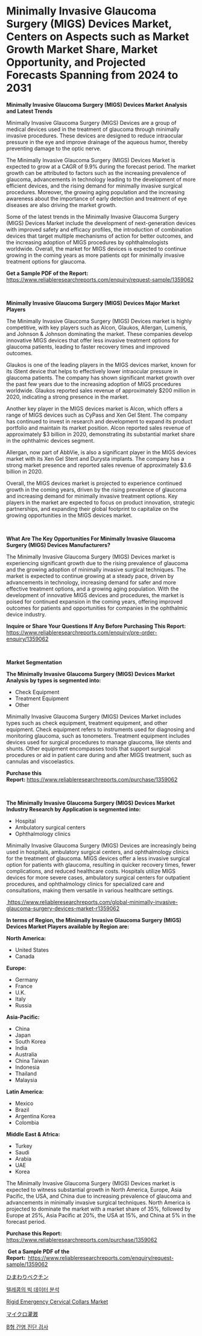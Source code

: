 <p><h1>Minimally Invasive Glaucoma Surgery (MIGS) Devices Market, Centers on Aspects such as Market Growth Market Share, Market Opportunity, and Projected Forecasts Spanning from 2024 to 2031</h1></p><p><strong>Minimally Invasive Glaucoma Surgery (MIGS) Devices Market Analysis and Latest Trends</strong></p>
<p><p>Minimally Invasive Glaucoma Surgery (MIGS) Devices are a group of medical devices used in the treatment of glaucoma through minimally invasive procedures. These devices are designed to reduce intraocular pressure in the eye and improve drainage of the aqueous humor, thereby preventing damage to the optic nerve.</p><p>The Minimally Invasive Glaucoma Surgery (MIGS) Devices Market is expected to grow at a CAGR of 9.9% during the forecast period. The market growth can be attributed to factors such as the increasing prevalence of glaucoma, advancements in technology leading to the development of more efficient devices, and the rising demand for minimally invasive surgical procedures. Moreover, the growing aging population and the increasing awareness about the importance of early detection and treatment of eye diseases are also driving the market growth.</p><p>Some of the latest trends in the Minimally Invasive Glaucoma Surgery (MIGS) Devices Market include the development of next-generation devices with improved safety and efficacy profiles, the introduction of combination devices that target multiple mechanisms of action for better outcomes, and the increasing adoption of MIGS procedures by ophthalmologists worldwide. Overall, the market for MIGS devices is expected to continue growing in the coming years as more patients opt for minimally invasive treatment options for glaucoma.</p></p>
<p><strong>Get a Sample PDF of the Report:&nbsp;</strong> <a href="https://www.reliableresearchreports.com/enquiry/request-sample/1359062">https://www.reliableresearchreports.com/enquiry/request-sample/1359062</a></p>
<p>&nbsp;</p>
<p><strong>Minimally Invasive Glaucoma Surgery (MIGS) Devices Major Market Players</strong></p>
<p><p>The Minimally Invasive Glaucoma Surgery (MIGS) Devices market is highly competitive, with key players such as Alcon, Glaukos, Allergan, Lumenis, and Johnson & Johnson dominating the market. These companies develop innovative MIGS devices that offer less invasive treatment options for glaucoma patients, leading to faster recovery times and improved outcomes.</p><p>Glaukos is one of the leading players in the MIGS devices market, known for its iStent device that helps to effectively lower intraocular pressure in glaucoma patients. The company has shown significant market growth over the past few years due to the increasing adoption of MIGS procedures worldwide. Glaukos reported sales revenue of approximately $200 million in 2020, indicating a strong presence in the market.</p><p>Another key player in the MIGS devices market is Alcon, which offers a range of MIGS devices such as CyPass and Xen Gel Stent. The company has continued to invest in research and development to expand its product portfolio and maintain its market position. Alcon reported sales revenue of approximately $3 billion in 2020, demonstrating its substantial market share in the ophthalmic devices segment.</p><p>Allergan, now part of AbbVie, is also a significant player in the MIGS devices market with its Xen Gel Stent and Durysta implants. The company has a strong market presence and reported sales revenue of approximately $3.6 billion in 2020.</p><p>Overall, the MIGS devices market is projected to experience continued growth in the coming years, driven by the rising prevalence of glaucoma and increasing demand for minimally invasive treatment options. Key players in the market are expected to focus on product innovation, strategic partnerships, and expanding their global footprint to capitalize on the growing opportunities in the MIGS devices market.</p></p>
<p>&nbsp;</p>
<p><strong>What Are The Key Opportunities For Minimally Invasive Glaucoma Surgery (MIGS) Devices Manufacturers?</strong></p>
<p><p>The Minimally Invasive Glaucoma Surgery (MIGS) Devices market is experiencing significant growth due to the rising prevalence of glaucoma and the growing adoption of minimally invasive surgical techniques. The market is expected to continue growing at a steady pace, driven by advancements in technology, increasing demand for safer and more effective treatment options, and a growing aging population. With the development of innovative MIGS devices and procedures, the market is poised for continued expansion in the coming years, offering improved outcomes for patients and opportunities for companies in the ophthalmic device industry.</p></p>
<p><strong>Inquire or Share Your Questions If Any Before Purchasing This Report:</strong> <a href="https://www.reliableresearchreports.com/enquiry/pre-order-enquiry/1359062">https://www.reliableresearchreports.com/enquiry/pre-order-enquiry/1359062</a></p>
<p>&nbsp;</p>
<p><strong>Market Segmentation</strong></p>
<p><strong>The Minimally Invasive Glaucoma Surgery (MIGS) Devices Market Analysis by types is segmented into:</strong></p>
<p><ul><li>Check Equipment</li><li>Treatment Equipment</li><li>Other</li></ul></p>
<p><p>Minimally Invasive Glaucoma Surgery (MIGS) Devices Market includes types such as check equipment, treatment equipment, and other equipment. Check equipment refers to instruments used for diagnosing and monitoring glaucoma, such as tonometers. Treatment equipment includes devices used for surgical procedures to manage glaucoma, like stents and shunts. Other equipment encompasses tools that support surgical procedures or aid in patient care during and after MIGS treatment, such as cannulas and viscoelastics.</p></p>
<p><strong>Purchase this Report:&nbsp;</strong><a href="https://www.reliableresearchreports.com/purchase/1359062">https://www.reliableresearchreports.com/purchase/1359062</a></p>
<p>&nbsp;</p>
<p><strong>The Minimally Invasive Glaucoma Surgery (MIGS) Devices Market Industry Research by Application is segmented into:</strong></p>
<p><ul><li>Hospital</li><li>Ambulatory surgical centers</li><li>Ophthalmology clinics</li></ul></p>
<p><p>Minimally Invasive Glaucoma Surgery (MIGS) Devices are increasingly being used in hospitals, ambulatory surgical centers, and ophthalmology clinics for the treatment of glaucoma. MIGS devices offer a less invasive surgical option for patients with glaucoma, resulting in quicker recovery times, fewer complications, and reduced healthcare costs. Hospitals utilize MIGS devices for more severe cases, ambulatory surgical centers for outpatient procedures, and ophthalmology clinics for specialized care and consultations, making them versatile in various healthcare settings.</p></p>
<p><a href="https://www.reliableresearchreports.com/global-minimally-invasive-glaucoma-surgery-devices-market-r1359062">&nbsp;https://www.reliableresearchreports.com/global-minimally-invasive-glaucoma-surgery-devices-market-r1359062</a></p>
<p><strong>In terms of Region, the Minimally Invasive Glaucoma Surgery (MIGS) Devices Market Players available by Region are:</strong></p>
<p>
    <p> <strong> North America: </strong>
        <ul>
            <li>United States</li>
            <li>Canada</li>
        </ul>
        </p> 
    <p> <strong> Europe: </strong>
        <ul>
            <li>Germany</li>
            <li>France</li>
            <li>U.K.</li>
            <li>Italy</li>
            <li>Russia</li>
        </ul>
        </p> 
    <p> <strong> Asia-Pacific: </strong>
        <ul>
            <li>China</li>
            <li>Japan</li>
            <li>South Korea</li>
            <li>India</li>
            <li>Australia</li>
            <li>China Taiwan</li>
            <li>Indonesia</li>
            <li>Thailand</li>
            <li>Malaysia</li>
        </ul>
        </p> 
    <p> <strong> Latin America: </strong>
        <ul>
            <li>Mexico</li>
            <li>Brazil</li>
            <li>Argentina Korea</li>
            <li>Colombia</li>
        </ul>
        </p> 
    <p> <strong> Middle East & Africa: </strong>
        <ul>
            <li>Turkey</li>
            <li>Saudi</li>
            <li>Arabia</li>
            <li>UAE</li>
            <li>Korea</li>
        </ul>
    </p>
    </p>
<p><p>The Minimally Invasive Glaucoma Surgery (MIGS) Devices market is expected to witness substantial growth in North America, Europe, Asia Pacific, the USA, and China due to increasing prevalence of glaucoma and advancements in minimally invasive surgical techniques. North America is projected to dominate the market with a market share of 35%, followed by Europe at 25%, Asia Pacific at 20%, the USA at 15%, and China at 5% in the forecast period.</p></p>
<p><strong>Purchase this Report: </strong><a href="https://www.reliableresearchreports.com/purchase/1359062">https://www.reliableresearchreports.com/purchase/1359062</a></p>
<p>&nbsp;<strong>Get a Sample PDF of the Report:&nbsp;&nbsp;</strong><a href="https://www.reliableresearchreports.com/enquiry/request-sample/1359062">https://www.reliableresearchreports.com/enquiry/request-sample/1359062</a></p>
<p><strong></strong></p>
<p><p><a href="https://medium.com/@hugofirst21/%E3%81%B2%E3%81%BE%E3%82%8F%E3%82%8A%E3%83%9A%E3%82%AF%E3%83%81%E3%83%B3%E5%B8%82%E5%A0%B4-%E5%B8%82%E5%A0%B4%E3%82%B7%E3%82%A7%E3%82%A2-%E5%B8%82%E5%A0%B4%E3%83%88%E3%83%AC%E3%83%B3%E3%83%89-%E5%B0%86%E6%9D%A5%E3%81%AE%E6%88%90%E9%95%B7%E3%82%92%E6%8E%A2%E3%82%8B-d6e8467566d4">ひまわりペクチン</a></p><p><a href="https://github.com/chupp85/Market-Research-Report-List-1/blob/main/951316246341.md">텔레콤의 빅 데이터 분석</a></p><p><a href="https://github.com/kufem1/Market-Research-Report-List-2/blob/main/rigid-emergency-cervical-collars-market.md">Rigid Emergency Cervical Collars Market</a></p><p><a href="https://medium.com/@kelscdowell78456/%E3%83%9E%E3%82%A4%E3%82%AF%E3%83%AD%E7%81%8C%E6%BC%91%E5%B8%82%E5%A0%B4-%E7%AB%B6%E4%BA%89%E5%88%86%E6%9E%90-%E5%B8%82%E5%A0%B4%E5%8B%95%E5%90%91-2031%E5%B9%B4%E3%81%BE%E3%81%A7%E3%81%AE%E4%BA%88%E6%B8%AC-6bfdcdbefc3f">マイクロ灌漑</a></p><p><a href="https://medium.com/@rickymetzdvm/b%ED%98%95-%EA%B0%84%EC%97%BC-%EC%A7%84%EB%8B%A8-%EA%B2%80%EC%82%AC-%EC%8B%9C%EC%9E%A5%EC%9D%80-%EC%8B%9C%EC%9E%A5-%EC%A0%90%EC%9C%A0%EC%9C%A8-%EC%8B%9C%EC%9E%A5-%EB%8F%99%ED%96%A5-%EB%B0%8F-%EC%8B%9C%EC%9E%A5-%EC%84%B1%EC%9E%A5%EC%97%90-%EB%8C%80%ED%95%9C-%EC%A0%95%EB%B3%B4%EB%A5%BC-%EC%A0%9C%EA%B3%B5%ED%95%A9%EB%8B%88%EB%8B%A4-00871d0da8ff">B형 간염 진단 검사</a></p></p>